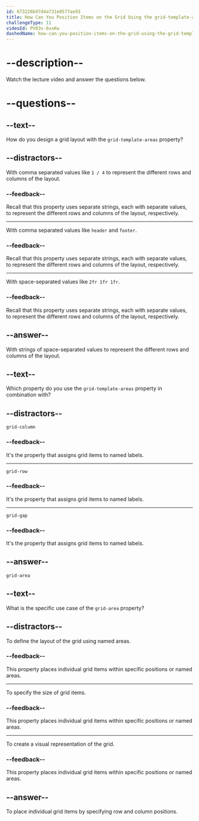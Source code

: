 ```yaml
---
id: 673226b97d4a731e0577ae93
title: How Can You Position Items on the Grid Using the grid-template-areas Property?
challengeType: 11
videoId: PV83v-6vxKw
dashedName: how-can-you-position-items-on-the-grid-using-the-grid-template-areas-property
---
```


# --description--

Watch the lecture video and answer the questions below.

# --questions--

## --text--

How do you design a grid layout with the `grid-template-areas` property?

## --distractors--

With comma separated values like `1 / 4` to represent the different rows and columns of the layout.

### --feedback--

Recall that this property uses separate strings, each with separate values, to represent the different rows and columns of the layout, respectively.

---

With comma separated values like `header` and `footer`.

### --feedback--

Recall that this property uses separate strings, each with separate values, to represent the different rows and columns of the layout, respectively.

---

With space-separated values like `2fr 1fr 1fr`.

### --feedback--

Recall that this property uses separate strings, each with separate values, to represent the different rows and columns of the layout, respectively.

## --answer--

With strings of space-separated values to represent the different rows and columns of the layout.

## --text--

Which property do you use the `grid-template-areas` property in combination with?

## --distractors--

`grid-column`

### --feedback--

It's the property that assigns grid items to named labels.

---

`grid-row`

### --feedback--

It's the property that assigns grid items to named labels.

---

`grid-gap`

### --feedback--

It's the property that assigns grid items to named labels.

## --answer--

`grid-area`

## --text--

What is the specific use case of the `grid-area` property?

## --distractors--

To define the layout of the grid using named areas.

### --feedback--

This property places individual grid items within specific positions or named areas.

---

To specify the size of grid items.

### --feedback--

This property places individual grid items within specific positions or named areas.

---

To create a visual representation of the grid.

### --feedback--

This property places individual grid items within specific positions or named areas.

## --answer--

To place individual grid items by specifying row and column positions.

